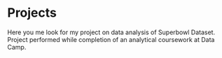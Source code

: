 # Projects

Here you me look for my project on data analysis of Superbowl Dataset. Project performed while completion of an analytical coursework at Data Camp.
